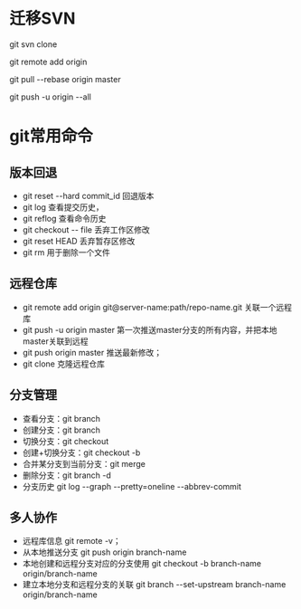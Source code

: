 # 迁移SVN #
git svn clone

git remote add origin 

git pull --rebase origin master

git push -u origin --all

# git常用命令 #

## 版本回退 ##

- git reset --hard commit_id 回退版本
- git log 查看提交历史，
- git reflog 查看命令历史
- git checkout -- file 丢弃工作区修改
- git reset HEAD <file> 丢弃暂存区修改
- git rm 用于删除一个文件

## 远程仓库 ##
- git remote add origin git@server-name:path/repo-name.git 关联一个远程库
- git push -u origin master 第一次推送master分支的所有内容，并把本地master关联到远程
- git push origin master 推送最新修改；
- git clone 克隆远程仓库

## 分支管理 ##
- 查看分支：git branch
- 创建分支：git branch <name>
- 切换分支：git checkout <name>
- 创建+切换分支：git checkout -b <name>
- 合并某分支到当前分支：git merge <name>
- 删除分支：git branch -d <name>
- 分支历史 git log --graph --pretty=oneline --abbrev-commit

## 多人协作 ##
- 远程库信息 git remote -v；
- 从本地推送分支 git push origin branch-name
- 本地创建和远程分支对应的分支使用 git checkout -b branch-name origin/branch-name
- 建立本地分支和远程分支的关联 git branch --set-upstream branch-name origin/branch-name 

